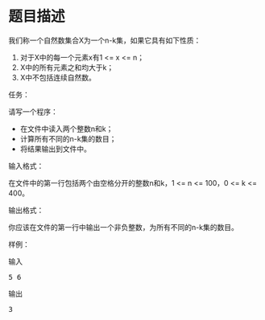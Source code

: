 # 题目描述


<p>
我们称一个自然数集合X为一个n-k集，如果它具有如下性质：
</p>
<ol>
<li>
对于X中的每一个元素x有1 &lt;= x &lt;= n；
</li>
<li>
X中的所有元素之和均大于k；
</li>
<li>
X中不包括连续自然数。
</li>
</ol>
<p>
任务：
</p>
<p>
请写一个程序：
</p>
<ul>
<li>
在文件中读入两个整数n和k；
</li>
<li>
计算所有不同的n-k集的数目；
</li>
<li>
将结果输出到文件中。
</li>
</ul>
<p>
输入格式：
</p>
<p>
在文件中的第一行包括两个由空格分开的整数n和k，1 &lt;= n &lt;= 100，0 &lt;= k &lt;= 400。
</p>
<p>
输出格式：
</p>
<p>
你应该在文件的第一行中输出一个非负整数，为所有不同的n-k集的数目。
</p>
<p>
样例：
</p>
<p>
输入
</p>
<pre>5 6
</pre>
<p>
输出
</p>
<pre>3
</pre>
